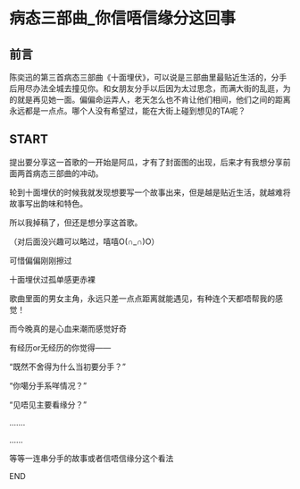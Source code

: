 # 病态三部曲_你信唔信缘分这回事

## 前言

陈奕迅的第三首病态三部曲《十面埋伏》，可以说是三部曲里最贴近生活的，分手后用尽办法全城去撞见你。和女朋友分手以后因为太过思念，而满大街的乱逛，为的就是再见她一面。偏偏命运弄人，老天怎么也不肯让他们相间，他们之间的距离永远都是一点点。哪个人没有希望过，能在大街上碰到想见的TA呢？

## START

提出要分享这一首歌的一开始是阿瓜，才有了封面图的出现，后来才有我想分享前面两首病态三部曲的冲动。

轮到十面埋伏的时候我就发现想要写一个故事出来，但是越是贴近生活，就越难将故事写出韵味和特色。

所以我掉稿了，但还是想分享这首歌。

（对后面没兴趣可以略过，嘻嘻O(∩_∩)O）

可惜偏偏刚刚擦过

十面埋伏过孤单感更赤裸

歌曲里面的男女主角，永远只差一点点距离就能遇见，有种连个天都唔帮我的感觉！

而今晚真的是心血来潮而感觉好奇



有经历or无经历的你觉得——



“既然不舍得为什么当初要分手？”

“你噶分手系咩情况？”

“见唔见主要看缘分？”

.......

......

等等一连串分手的故事或者信唔信缘分这个看法



END